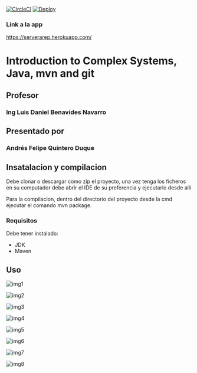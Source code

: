 [![CircleCI](https://circleci.com/gh/andresQD/Arep_lab03.svg?style=svg)](https://circleci.com/gh/andresQD/Arep_lab03)
[![Deploy](https://www.herokucdn.com/deploy/button.svg)](https://serverarep.herokuapp.com/)
### Link a la app
https://serverarep.herokuapp.com/

# Introduction to Complex Systems, Java, mvn and git
## Profesor 
### Ing Luis Daniel Benavides Navarro
## Presentado por 
### Andrés Felipe Quintero Duque

## Insatalacion y compilacion
Debe clonar o descargar como zip el proyecto, una vez tenga los ficheros en su computador debe abrir el IDE de su preferencia y ejecutarlo desde alli

Para la compilacion, dentro del directorio del proyecto desde la cmd ejecutar el comando mvn package.

### Requisitos
Debe tener instalado:
* JDK 
* Maven 
## Uso 
![img1](https://user-images.githubusercontent.com/48091585/92194536-8ecf1b80-ee30-11ea-969d-cf21984480dd.png)

![img2](https://user-images.githubusercontent.com/48091585/92194544-9262a280-ee30-11ea-8b92-b0d6e05f885b.png)

![img3](https://user-images.githubusercontent.com/48091585/92194551-94c4fc80-ee30-11ea-8078-96e9117dc830.png)

![img4](https://user-images.githubusercontent.com/48091585/92205400-39ecce80-ee4b-11ea-8cae-72c15c2bd203.png)

![img5](https://user-images.githubusercontent.com/48091585/92205406-3ce7bf00-ee4b-11ea-8444-781606f8793f.png)

![img6](https://user-images.githubusercontent.com/48091585/92205410-3f4a1900-ee4b-11ea-9109-6a945012e85e.png)

![img7](https://user-images.githubusercontent.com/48091585/92205416-42450980-ee4b-11ea-94cc-707efee2f009.png)

![img8](https://user-images.githubusercontent.com/48091585/92205420-44a76380-ee4b-11ea-83db-f58eae0a9e72.png)

